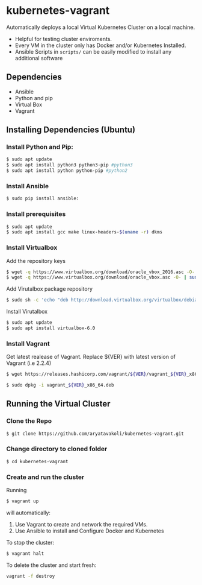 # kubernetes-vagrant
Automatically deploys a local Virtual Kubernetes Cluster on a local machine. 
* Helpful for testing cluster enviroments.
* Every VM in the cluster only has Docker and/or Kubernetes Installed.
* Ansible Scripts in ```scripts/``` can be easily modified to install any additional software
## Dependencies 
* Ansible
* Python and pip
* Virtual Box
* Vagrant
## Installing Dependencies (Ubuntu)
### Install Python and Pip:
```sh
$ sudo apt update
$ sudo apt install python3 python3-pip #python3
$ sudo apt install python python-pip #python2
```
### Install Ansible
```sh
$ sudo pip install ansible:
```
### Install prerequisites
```sh
$ sudo apt update
$ sudo apt install gcc make linux-headers-$(uname -r) dkms
```
### Install Virtualbox
Add the repository keys
```sh
$ wget -q https://www.virtualbox.org/download/oracle_vbox_2016.asc -O- | sudo apt-key add -
$ wget -q https://www.virtualbox.org/download/oracle_vbox.asc -O- | sudo apt-key add - 
```
Add Virutalbox package repository
```sh
$ sudo sh -c 'echo "deb http://download.virtualbox.org/virtualbox/debian $(lsb_release -sc) contrib" >> /etc/apt/sources.list.d/virtualbox.list
```
Install Virutalbox
```sh
$ sudo apt update
$ sudo apt install virtualbox-6.0
```
### Install Vagrant
Get latest realease of Vagrant. Replace ${VER} with latest version of Vagrant (i.e 2.2.4)
```sh
$ wget https://releases.hashicorp.com/vagrant/${VER}/vagrant_${VER}_x86_64.deb
```
```sh
$ sudo dpkg -i vagrant_${VER}_x86_64.deb
```
## Running the Virtual Cluster
### Clone the Repo
```sh
$ git clone https://github.com/aryatavakoli/kubernetes-vagrant.git
```
### Change directory to cloned folder
```sh
$ cd kubernetes-vagrant
```
### Create and run the cluster
Running
```sh
$ vagrant up
```
will automatically:
1. Use Vagrant to create and network the required VMs.
2. Use Ansible to install and Configure Docker and Kubernetes

To stop the cluster:
```sh
$ vagrant halt
```
To delete the cluster and start fresh:
```sh
vagrant -f destroy
```
